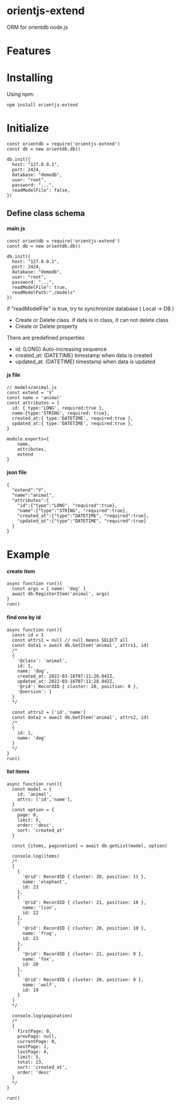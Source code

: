# orientjs-extend
ORM for orientdb node.js

# Features

# Installing
Using npm:
```
npm install orientjs-extend
```

# Initialize

```
const orientdb = require('orientjs-extend')
const db = new orientdb.db()

db.init({
  host: "127.0.0.1",
  port: 2424,
  database: "demodb",
  user: "root",
  password: "...",
  readModelFile": false,
})
```

## Define class schema

#### main.js

```
const orientdb = require('orientjs-extend')
const db = new orientdb.db()

db.init({
  host: "127.0.0.1",
  port: 2424,
  database: "demodb",
  user: "root",
  password: "...",
  readModelFile": true,
  readModelPath:"./models"
})
```

if "readModelFile" is true, try to synchronize database ( Local -> DB )
- Create or Delete class. if data is in class, it can not delete class
- Create or Delete property

There are predefined properties
- id: (LONG) Auto-increasing sequence
- created_at: (DATETIME) timestamp when data is created
- updated_at: (DATETIME) timestamp when data is updated

#### js file

```
// models/animal.js
const extend = 'V'
const name = 'animal'
const attributes = {
  id: { type:'LONG', required:true },
  name:{type:'STRING', required: true},
  created_at:{ type:'DATETIME', required:true },
  updated_at:{ type:'DATETIME', required:true },
}

module.exports={
    name, 
    attributes,
    extend
}
```

#### json file

```
{
  "extend":"V",
  "name":"animal",
  "attributes":{
    "id":{"type":"LONG", "required":true},
    "name":{"type":"STRING", "required":true},
    "created_at":{"type":"DATETIME", "required":true},
    "updated_at":{"type":"DATETIME", "required":true}
  }
}
```


# Example

#### create item
```
async function run(){
  const args = { name: 'dog' }
  await db.RegisterItem('animal', args)
}
run()
```


#### find one by id

```
async function run(){
  const id = 1
  const attrs1 = null // null means SELECT all
  const data1 = await db.GetItem('animal', attrs1, id)
  /*
  {
    '@class': 'animal',
    id: 1,
    name: 'dog',
    created_at: 2022-03-16T07:11:28.042Z,
    updated_at: 2022-03-16T07:11:28.042Z,
    '@rid': RecordID { cluster: 20, position: 0 },
    '@version': 1
  }
  */
  
  const attrs2 = ['id','name']
  const data2 = await db.GetItem('animal', attrs2, id)
  /*
  {
    id: 1,
    name: 'dog'
  }
  */
}
run()
```

#### list items

```
async function run(){
  const model = {
    id: 'animal',
    attrs: ['id','name'],
  }
  const option = {
    page: 0,
    limit: 5,
    order: 'desc',
    sort: 'created_at'
  }
  
  const {items, pagination} = await db.getList(model, option)
  
  console.log(items)
  /*
  [
    {
      '@rid': RecordID { cluster: 20, position: 11 },
      name: 'elephant',
      id: 23
    },
    {
      '@rid': RecordID { cluster: 21, position: 10 },
      name: 'lion',
      id: 22
    },
    {
      '@rid': RecordID { cluster: 20, position: 10 },
      name: 'frog',
      id: 21
    },
    {
      '@rid': RecordID { cluster: 21, position: 9 },
      name: 'fox',
      id: 20
    },
    {
      '@rid': RecordID { cluster: 20, position: 9 },
      name: 'wolf',
      id: 19
    }
  ]
  */
  
  console.log(pagination)
  /*
  {
    firstPage: 0,
    prevPage: null,
    currentPage: 0,
    nextPage: 1,
    lastPage: 4,
    limit: 5,
    total: 23,
    sort: 'created_at',
    order: 'desc'
  }
  */
}

run()
```

